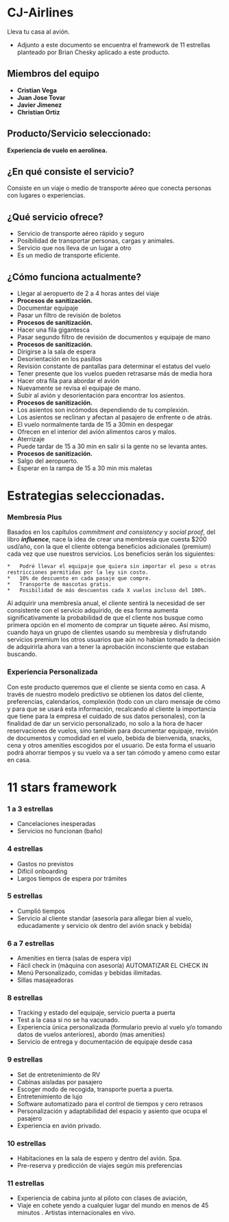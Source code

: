# CJ-Airlines
Lleva tu casa al avión. 
- Adjunto a este documento se encuentra el framework de 11 estrellas planteado por Brian Chesky aplicado a este producto.

## Miembros del equipo

- **Cristian Vega**
- **Juan Jose Tovar**
- **Javier Jimenez**
- **Christian Ortiz**

## Producto/Servicio seleccionado:

**Experiencia de vuelo en aerolínea.**

## ¿En qué consiste el servicio?

Consiste en un viaje o medio de transporte aéreo que conecta personas con lugares o experiencias.

## ¿Qué servicio ofrece?

- Servicio de transporte aéreo rápido y seguro
- Posibilidad de transportar personas, cargas y animales.
- Servicio que nos lleva de un lugar a otro
- Es un medio de transporte eficiente.

## ¿Cómo funciona actualmente?

- Llegar al aeropuerto de 2 a 4 horas antes del viaje
- **Procesos de sanitización.**
- Documentar equipaje
- Pasar un filtro de revisión de boletos
- **Procesos de sanitización.**
- Hacer una fila gigantesca
- Pasar segundo filtro de revisión de documentos y equipaje de mano
- **Procesos de sanitización.**
- Dirigirse a la sala de espera
- Desorientación en los pasillos
- Revisión constante de pantallas para determinar el estatus del vuelo
- Tener presente que los vuelos pueden retrasarse más de media hora
- Hacer otra fila para abordar el avión
- Nuevamente se revisa el equipaje de mano.
- Subir al avión y desorientación para encontrar los asientos.
- **Procesos de sanitización.**
- Los asientos son incómodos dependiendo de tu complexión.
- Los asientos se reclinan y afectan al pasajero de enfrente o de atrás.
- El vuelo normalmente tarda de 15 a 30min en despegar
- Ofrecen en el interior del avión alimentos caros y malos.
- Aterrizaje
- Puede tardar de 15 a 30 min en salir si la gente no se levanta antes.
- **Procesos de sanitización.**
- Salgo del aeropuerto.
- Esperar en la rampa de 15 a 30 min mis maletas

# Estrategias seleccionadas. 

### **Membresía Plus**

Basados en los capítulos _commitment and consistency_ y _social proof_, del libro **_influence_**, nace la idea de crear una membresía que cuesta $200 usd/año, con la que el cliente obtenga beneficios adicionales (premium) cada vez que use nuestros servicios. Los beneficios serán los siguientes:


    *   Podré llevar el equipaje que quiera sin importar el peso u otras restricciones permitidas por la ley sin costo.
    *   10% de descuento en cada pasaje que compre.
    *   Transporte de mascotas gratis.
    *   Posibilidad de más descuentos cada X vuelos incluso del 100%.

Al adquirir una membresía anual, el cliente sentirá la necesidad de ser consistente con el servicio adquirido, de esa forma aumenta significativamente la probabilidad de que el cliente nos busque como primera opción en el momento de comprar un tiquete aéreo. Así mismo, cuando haya un grupo de clientes usando su membresía y disfrutando servicios premium los otros usuarios que aún no habían tomado la decisión de adquirirla ahora van a tener la aprobación inconsciente que estaban buscando.


### **Experiencia Personalizada**

Con este producto queremos que el cliente se sienta como en casa. A través de nuestro modelo predictivo se obtienen los datos del cliente, preferencias, calendarios, complexión (todo con un claro mensaje de cómo y para que se usará esta información, recalcando al cliente la importancia que tiene para la empresa el cuidado de sus datos personales), con la finalidad de dar un servicio personalizado, no solo a la hora de hacer reservaciones de vuelos, sino también para documentar equipaje, revisión de documentos y comodidad en el vuelo, bebida de bienvenida, snacks, cena y otros amenities escogidos por el usuario. De esta forma el usuario podrá ahorrar tiempos y su vuelo va a ser tan cómodo y ameno como  estar en casa. 


# 11 stars framework

### **1 a 3 estrellas**

- Cancelaciones inesperadas
- Servicios no funcionan (baño)

### **4 estrellas**
- Gastos no previstos
- Difícil onboarding
- Largos tiempos de espera por trámites

### **5 estrellas**
- Cumplió tiempos
- Servicio al cliente standar (asesoría para allegar bien al vuelo, educadamente y servicio ok dentro del avión snack y bebida)

### **6 a 7 estrellas**
- Amenities en tierra (salas de espera vip)
- Fácil check in (máquina con asesoría) AUTOMATIZAR EL CHECK IN 
- Menú Personalizado, comidas y bebidas ilimitadas.
- Sillas masajeadoras

### **8 estrellas**
- Tracking y estado del equipaje, servicio puerta a puerta 
- Test a la casa si no se ha vacunado.
- Experiencia única personalizada (formulario previo al vuelo y/o tomando datos de vuelos anteriores), abordo (mas amenities)
- Servicio de entrega y documentación  de equipaje desde casa

### **9 estrellas**
- Set de entretenimiento de RV
- Cabinas aisladas por pasajero
- Escoger modo de recogida, transporte puerta a puerta.
- Entretenimiento de lujo 
- Software automatizado para el control de tiempos y cero retrasos
- Personalización y adaptabilidad del espacio y asiento que ocupa el pasajero
- Experiencia en avión privado.

### **10 estrellas**
- Habitaciones en la sala de espero y  dentro del avión. Spa. 
- Pre-reserva y predicción de viajes según mis preferencias

### **11 estrellas**
- Experiencia de cabina junto al piloto con clases de aviación,
- Viaje en cohete yendo a cualquier lugar del mundo  en menos de 45 minutos . Artistas internacionales en vivo.
